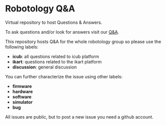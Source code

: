 # Robotology Q&A
Virtual repository to host Questions &amp; Answers.

To ask questions and/or look for answers visit our [Q&A](https://github.com/robotology/QA/issues).

This repository hosts Q&A for the whole robotology group so please use the following labels:

* **icub**: all questions related to icub platform
* **ikart**: questions related to the ikart platform
* **discussion**: general discussion

You can further characterize the issue using other labels:
* **firmware**
* **hardware**
* **software**
* **simulator**
* **bug**

All issues are public, but to post a new issue you need a github account.


 
